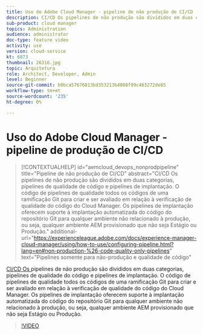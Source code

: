 ```yaml
---
title: Uso do Adobe Cloud Manager - pipeline de não produção de CI/CD
description: CI/CD Os pipelines de não produção são divididos em duas categorias, pipelines de qualidade de código e pipelines de implantação. O código de pipelines de qualidade todos os códigos de uma ramificação Git para criar e ser avaliado em relação à verificação de qualidade do código do Cloud Manager. Os pipelines de implantação oferecem suporte à implantação automatizada do código do repositório Git para qualquer ambiente não relacionado à produção, ou seja, qualquer ambiente AEM provisionado que não seja Estágio ou Produção.
sub-product: cloud manager
topics: Administration
audience: administrator
doc-type: feature video
activity: use
version: cloud-service
kt: 6873
thumbnail: 26316.jpg
topic: Arquitetura
role: Architect, Developer, Admin
level: Beginner
source-git-commit: b0bca57676813bd353213b4808f99c463272de85
workflow-type: tm+mt
source-wordcount: '235'
ht-degree: 0%

---
```



# Uso do Adobe Cloud Manager - pipeline de produção de CI/CD

>[!CONTEXTUALHELP]
>id="aemcloud_devops_nonprodpipeline"
>title="Pipeline de não produção de CI/CD"
>abstract="CI/CD Os pipelines de não produção são divididos em duas categorias, pipelines de qualidade de código e pipelines de implantação. O código de pipelines de qualidade todos os códigos de uma ramificação Git para criar e ser avaliado em relação à verificação de qualidade do código do Cloud Manager. Os pipelines de implantação oferecem suporte à implantação automatizada do código do repositório Git para qualquer ambiente não relacionado à produção, ou seja, qualquer ambiente AEM provisionado que não seja Estágio ou Produção."
>additional-url="https://experienceleague.adobe.com/docs/experience-manager-cloud-manager/using/how-to-use/configuring-pipeline.html?lang=en#non-production-%26-code-quality-only-pipelines" text="Pipelines somente para não-produção e qualidade de código"

[CI/CD Os ](https://experienceleague.adobe.com/docs/experience-manager-cloud-manager/using/how-to-use/configuring-pipeline.html?lang=en#non-production-%26-code-quality-only-pipelines) pipelines de não produção são divididos em duas categorias, pipelines de qualidade do código e pipelines de implantação. O código de pipelines de qualidade todos os códigos de uma ramificação Git para criar e ser avaliado em relação à verificação de qualidade do código do Cloud Manager. Os pipelines de implantação oferecem suporte à implantação automatizada do código do repositório Git para qualquer ambiente não relacionado à produção, ou seja, qualquer ambiente AEM provisionado que não seja Estágio ou Produção.

>[!VIDEO](https://video.tv.adobe.com/v/26316/?quality=12&learn=on)
